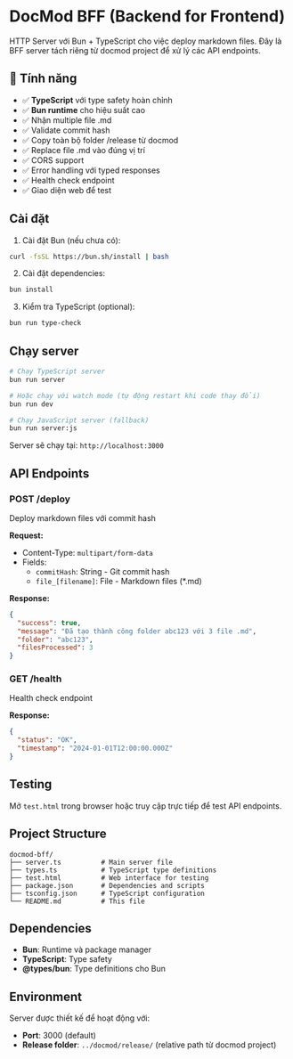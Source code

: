 # DocMod BFF (Backend for Frontend)

HTTP Server với Bun + TypeScript cho việc deploy markdown files. Đây là BFF server tách riêng từ docmod project để xử lý các API endpoints.

## 🚀 Tính năng

- ✅ **TypeScript** với type safety hoàn chỉnh
- ✅ **Bun runtime** cho hiệu suất cao
- ✅ Nhận multiple file .md
- ✅ Validate commit hash
- ✅ Copy toàn bộ folder /release từ docmod
- ✅ Replace file .md vào đúng vị trí
- ✅ CORS support
- ✅ Error handling với typed responses
- ✅ Health check endpoint
- ✅ Giao diện web để test

## Cài đặt

1. Cài đặt Bun (nếu chưa có):

```bash
curl -fsSL https://bun.sh/install | bash
```

2. Cài đặt dependencies:

```bash
bun install
```

3. Kiểm tra TypeScript (optional):

```bash
bun run type-check
```

## Chạy server

```bash
# Chạy TypeScript server
bun run server

# Hoặc chạy với watch mode (tự động restart khi code thay đổi)
bun run dev

# Chạy JavaScript server (fallback)
bun run server:js
```

Server sẽ chạy tại: `http://localhost:3000`

## API Endpoints

### POST /deploy

Deploy markdown files với commit hash

**Request:**

- Content-Type: `multipart/form-data`
- Fields:
  - `commitHash`: String - Git commit hash
  - `file_[filename]`: File - Markdown files (\*.md)

**Response:**

```json
{
  "success": true,
  "message": "Đã tạo thành công folder abc123 với 3 file .md",
  "folder": "abc123",
  "filesProcessed": 3
}
```

### GET /health

Health check endpoint

**Response:**

```json
{
  "status": "OK",
  "timestamp": "2024-01-01T12:00:00.000Z"
}
```

## Testing

Mở `test.html` trong browser hoặc truy cập trực tiếp để test API endpoints.

## Project Structure

```
docmod-bff/
├── server.ts          # Main server file
├── types.ts           # TypeScript type definitions
├── test.html          # Web interface for testing
├── package.json       # Dependencies and scripts
├── tsconfig.json      # TypeScript configuration
└── README.md          # This file
```

## Dependencies

- **Bun**: Runtime và package manager
- **TypeScript**: Type safety
- **@types/bun**: Type definitions cho Bun

## Environment

Server được thiết kế để hoạt động với:

- **Port**: 3000 (default)
- **Release folder**: `../docmod/release/` (relative path từ docmod project)
